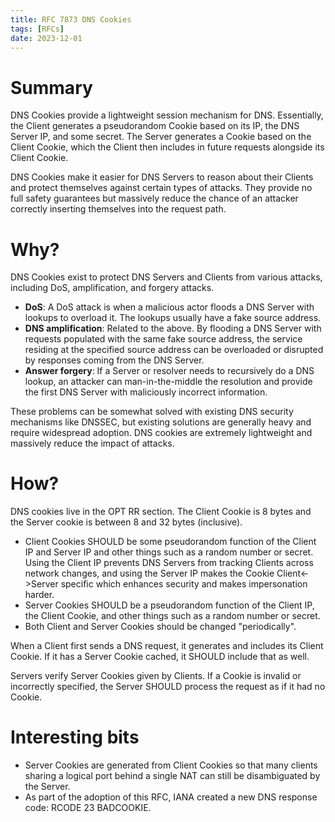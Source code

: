 ```yaml
---
title: RFC 7873 DNS Cookies
tags: [RFCs]
date: 2023-12-01
---
```


# Summary

DNS Cookies provide a lightweight session mechanism for DNS. Essentially, the Client generates a pseudorandom Cookie based on its IP, the DNS Server IP, and some secret. The Server generates a Cookie based on the Client Cookie, which the Client then includes in future requests alongside its Client Cookie.

DNS Cookies make it easier for DNS Servers to reason about their Clients and protect themselves against certain types of attacks. They provide no full safety guarantees but massively reduce the chance of an attacker correctly inserting themselves into the request path.

# Why?

DNS Cookies exist to protect DNS Servers and Clients from various attacks, including DoS, amplification, and forgery attacks.

- **DoS**: A DoS attack is when a malicious actor floods a DNS Server with lookups to overload it. The lookups usually have a fake source address.
- **DNS amplification**: Related to the above. By flooding a DNS Server with requests populated with the same fake source address, the service residing at the specified source address can be overloaded or disrupted by responses coming from the DNS Server.
- **Answer forgery**: If a Server or resolver needs to recursively do a DNS lookup, an attacker can man-in-the-middle the resolution and provide the first DNS Server with maliciously incorrect information.

These problems can be somewhat solved with existing DNS security mechanisms like DNSSEC, but existing solutions are generally heavy and require widespread adoption. DNS cookies are extremely lightweight and massively reduce the impact of attacks.

# How?

DNS cookies live in the OPT RR section. The Client Cookie is 8 bytes and the Server cookie is between 8 and 32 bytes (inclusive).

- Client Cookies SHOULD be some pseudorandom function of the Client IP and Server IP and other things such as a random number or secret. Using the Client IP prevents DNS Servers from tracking Clients across network changes, and using the Server IP makes the Cookie Client<->Server specific which enhances security and makes impersonation harder.
- Server Cookies SHOULD be a pseudorandom function of the Client IP, the Client Cookie, and other things such as a random number or secret.
- Both Client and Server Cookies should be changed "periodically".

When a Client first sends a DNS request, it generates and includes its Client Cookie. If it has a Server Cookie cached, it SHOULD include that as well.

Servers verify Server Cookies given by Clients. If a Cookie is invalid or incorrectly specified, the Server SHOULD process the request as if it had no Cookie.

# Interesting bits

- Server Cookies are generated from Client Cookies so that many clients sharing a logical port behind a single NAT can still be disambiguated by the Server.
- As part of the adoption of this RFC, IANA created a new DNS response code: RCODE 23 BADCOOKIE.